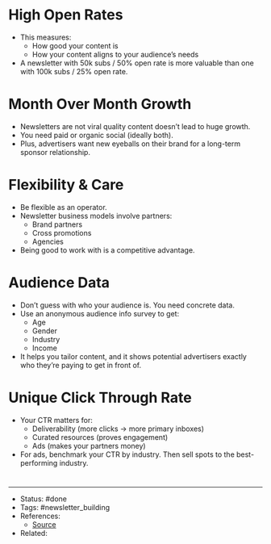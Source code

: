 # High Open Rates
- This measures:
	- How good your content is
	- How your content aligns to your audience’s needs
- A newsletter with 50k subs / 50% open rate is more valuable than one with 100k subs / 25% open rate.

# Month Over Month Growth
- Newsletters are not viral quality content doesn’t lead to huge growth.
- You need paid or organic social (ideally both).
- Plus, advertisers want new eyeballs on their brand for a long-term sponsor relationship.

# Flexibility & Care
- Be flexible as an operator.
- Newsletter business models involve partners:
	- Brand partners
	- Cross promotions
	- Agencies
- Being good to work with is a competitive advantage.

# Audience Data
- Don’t guess with who your audience is. You need concrete data.
- Use an anonymous audience info survey to get:
	- Age
	- Gender
	- Industry
	- Income
- It helps you tailor content, and it shows potential advertisers exactly who they’re paying to get in front of.

# Unique Click Through Rate
- Your CTR matters for:
	- Deliverability (more clicks → more primary inboxes)
	- Curated resources (proves engagement)
	- Ads (makes your partners money)
- For ads, benchmark your CTR by industry. Then sell spots to the best-performing industry.

#
---
- Status: #done
- Tags: #newsletter_building
- References:
	- [Source](https://twitter.com/Nate_Heintz5/status/1597595773847638021)
- Related:
